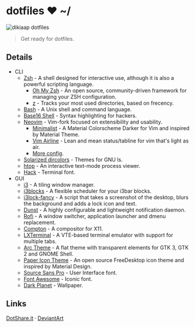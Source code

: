 # dotfiles ❤ ~/

![dikiaap dotfiles](http://dotshare.it/public/images/uploads/1398.png)
>   Get ready for dotfiles.


## Details

- CLI
    - [Zsh](http://www.zsh.org) - A shell designed for interactive use, although it is also a powerful scripting language.
        - [Oh My Zsh](https://github.com/robbyrussell/oh-my-zsh) - An open source, community-driven framework for managing your ZSH configuration.
        - [z](https://github.com/rupa/z) - Tracks your most used directories, based on frecency.
    - [Bash](https://www.gnu.org/software/bash/) - A Unix shell and command language.
    - [Base16 Shell](https://github.com/chriskempson/base16-shell) - Syntax highlighting for hackers.
    - [Neovim](https://github.com/neovim/neovim) - Vim-fork focused on extensibility and usability.
        - [Minimalist](https://github.com/dikiaap/minimalist) - A Material Colorscheme Darker for Vim and inspired by Material Theme.
        - [Vim Airline](https://github.com/vim-airline/vim-airline) - Lean and mean status/tabline for vim that's light as air.
        - [More config](https://github.com/dikiaap/dotfiles/blob/master/.vimrc).
    - [Solarized dircolors](https://github.com/seebi/dircolors-solarized) - Themes for GNU ls.
    - [htop](https://github.com/hishamhm/htop) - An interactive text-mode process viewer.
    - [Hack](https://sourcefoundry.org/hack/) - Terminal font.
- GUI
    - [i3](https://github.com/i3/i3) - A tiling window manager.
    - [i3blocks](https://github.com/vivien/i3blocks) - A flexible scheduler for your i3bar blocks.
    - [i3lock-fancy](https://github.com/meskarune/i3lock-fancy) - A script that takes a screenshot of the desktop, blurs the background and adds a lock icon and text.
    - [Dunst](https://github.com/dunst-project/dunst) - A highly configurable and lightweight notification daemon.
    - [Rofi](https://github.com/DaveDavenport/rofi) - A window switcher, application launcher and dmenu replacement.
    - [Compton](https://github.com/chjj/compton) - A compositor for X11.
    - [LXTerminal](https://github.com/lxde/lxterminal) - A VTE-based terminal emulator with support for multiple tabs.
    - [Arc Theme](https://github.com/horst3180/arc-theme) - A flat theme with transparent elements for GTK 3, GTK 2 and GNOME Shell.
    - [Paper Icon Theme](https://github.com/snwh/paper-icon-theme) - An open source FreeDesktop icon theme and inspired by Material Design.
    - [Source Sans Pro](https://github.com/adobe-fonts/source-sans-pro) - User Interface font.
    - [Font Awesome](https://github.com/FortAwesome/Font-Awesome) - Iconic font.
    - [Dark Planet](https://www.opendesktop.org/p/1163924/) - Wallpaper.


## Links

[DotShare.it](http://dotshare.it/~dikiaap/) ·
[DeviantArt](http://dikiaap.deviantart.com/)
